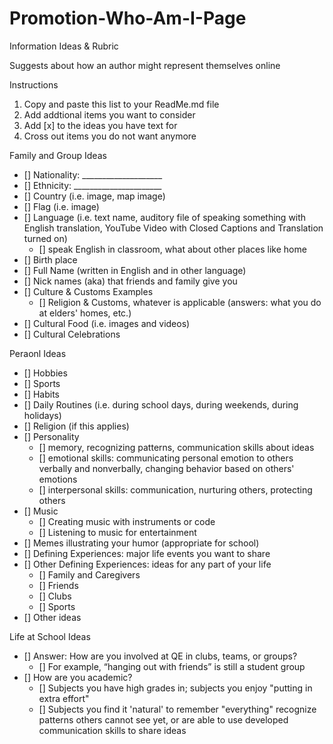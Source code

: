 # Promotion-Who-Am-I-Page
Information Ideas &amp; Rubric

Suggests about how an author might represent themselves online

Instructions
1. Copy and paste this list to your ReadMe.md file 
2. Add addtional items you want to consider
3. Add [x] to the ideas you have text for
4. Cross out items you do not want anymore

Family and Group Ideas
- [] Nationality: ____________________
- [] Ethnicity: ______________________
- [] Country (i.e. image, map image)
- [] Flag (i.e. image)
- [] Language (i.e. text name, auditory file of speaking something with English translation, YouTube Video with Closed Captions and Translation turned on)
  - [] speak English in classroom, what about other places like home
- [] Birth place
- [] Full Name (written in English and in other language)
- [] Nick names (aka) that friends and family give you
- [] Culture & Customs Examples
  - [] Religion & Customs, whatever is applicable (answers: what you do at elders' homes, etc.)
- [] Cultural Food (i.e. images and videos)
- [] Cultural Celebrations

Peraonl Ideas
- [] Hobbies
- [] Sports
- [] Habits
- [] Daily Routines (i.e. during school days, during weekends, during holidays)
- [] Religion (if this applies)
- [] Personality
  - [] memory, recognizing patterns, communication skills about ideas
  - [] emotional skills: communicating personal emotion to others verbally and nonverbally, changing behavior based on others' emotions
  - [] interpersonal skills: communication, nurturing others, protecting others
- [] Music
  - [] Creating music with instruments or code
  - [] Listening to music for entertainment
- [] Memes illustrating your humor (appropriate for school)
- [] Defining Experiences: major life events you want to share
- [] Other Defining Experiences: ideas for any part of your life
  - [] Family and Caregivers
  - [] Friends
  - [] Clubs
  - [] Sports
- [] Other ideas

Life at School Ideas
- [] Answer: How are you involved at QE in clubs, teams, or groups?
  - [] For example, “hanging out with friends” is still a student group
- [] How are you academic?
  - [] Subjects you have high grades in; subjects you enjoy "putting in extra effort"
  - [] Subjects you find it 'natural' to remember "everything" recognize patterns others cannot see yet, or are able to use developed communication skills to share ideas